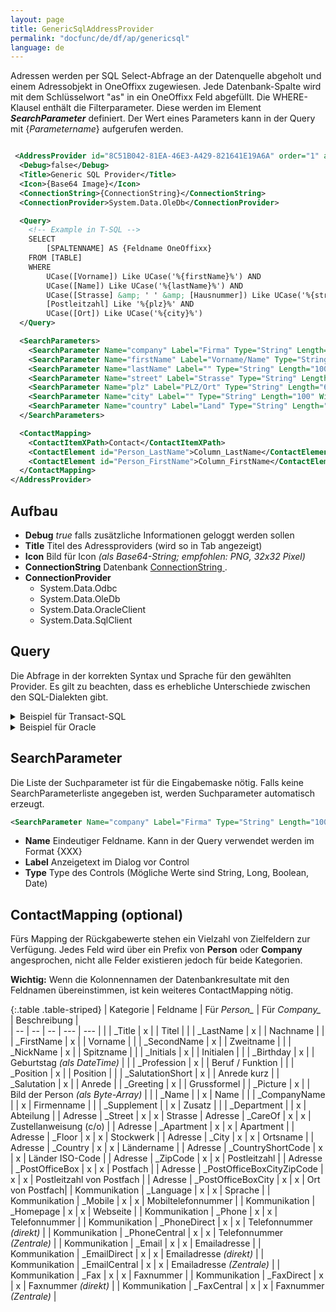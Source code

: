 ```yaml
---
layout: page
title: GenericSqlAddressProvider
permalink: "docfunc/de/df/ap/genericsql"
language: de
---
```


Adressen werden per SQL Select-Abfrage an der Datenquelle abgeholt und einem Adressobjekt in OneOffixx zugewiesen. Jede Datenbank-Spalte wird mit dem Schlüsselwort "as" in ein OneOffixx Feld abgefüllt. Die WHERE-Klausel enthält die Filterparameter. Diese werden im Element ___SearchParameter___ definiert. Der Wert eines Parameters kann in der Query mit {_Parametername_} aufgerufen werden. 

```xml

 <AddressProvider id="8C51B042-81EA-46E3-A429-821641E19A6A" order="1" active="false">
  <Debug>false</Debug>
  <Title>Generic SQL Provider</Title>
  <Icon>{Base64 Image}</Icon>
  <ConnectionString>{ConnectionString}</ConnectionString>
  <ConnectionProvider>System.Data.OleDb</ConnectionProvider>

  <Query>
    <!-- Example in T-SQL -->
    SELECT 
        [SPALTENNAME] AS {Feldname OneOffixx} 
    FROM [TABLE]
    WHERE
        UCase([Vorname]) Like UCase('%{firstName}%') AND
        UCase([Name]) Like UCase('%{lastName}%') AND
        UCase([Strasse] &amp; ' ' &amp; [Hausnummer]) Like UCase('%{street}%') AND
        [Postleitzahl] Like '%{plz}%' AND
        UCase([Ort]) Like UCase('%{city}%')
  </Query>

  <SearchParameters>
    <SearchParameter Name="company" Label="Firma" Type="String" Length="100" Sort="1" />
    <SearchParameter Name="firstName" Label="Vorname/Name" Type="String" Length="100" Sort="2" />
    <SearchParameter Name="lastName" Label="" Type="String" Length="100" Sort="2" Width="90" />
    <SearchParameter Name="street" Label="Strasse" Type="String" Length="100" Sort="3" />
    <SearchParameter Name="plz" Label="PLZ/Ort" Type="String" Length="6" Sort="4" />
    <SearchParameter Name="city" Label="" Type="String" Length="100" Width="130" Sort="4" />
    <SearchParameter Name="country" Label="Land" Type="String" Length="100" Sort="5" />
  </SearchParameters>

  <ContactMapping>
    <ContactItemXPath>Contact</ContactItemXPath>
    <ContactElement id="Person_LastName">Column_LastName</ContactElement>
    <ContactElement id="Person_FirstName">Column_FirstName</ContactElement>
  </ContactMapping>
</AddressProvider>

```


## Aufbau

* __Debug__ *true* falls zusätzliche Informationen geloggt werden sollen
* __Title__ Titel des Adressproviders (wird so in Tab angezeigt)
* __Icon__ Bild für Icon *(als Base64-String; empfohlen: PNG, 32x32 Pixel)*
* __ConnectionString__ Datenbank [ConnectionString ](https://www.connectionstrings.com/).
* __ConnectionProvider__ 
    * System.Data.Odbc
    * System.Data.OleDb
    * System.Data.OracleClient
    * System.Data.SqlClient

## Query

Die Abfrage in der korrekten Syntax und Sprache für den gewählten Provider. Es gilt zu beachten, dass es erhebliche Unterschiede zwischen den SQL-Dialekten gibt.

<details>
<summary>Beispiel für Transact-SQL</summary>

```sql
SELECT 
    [Column1] AS OneOffixxFieldname1, 
    [Column2] AS OneOffixxFieldname2, 
FROM [TABLENAME]
WHERE
    UCase([Column1]) Like UCase('%{searchParam1}%') AND
    UCase([Column2]) Like UCase('%{searchParam2}%')
```
</details>

<details>
<summary>Beispiel für Oracle</summary>

```sql
SELECT 
    Column1 AS "OneOffixxFieldname1",
    Column2 AS "OneOffixxFieldname2"
FROM TABLENAME
WHERE
    UPPER(Column1) Like UPPER('%{searchParam1}%') AND
    UPPER(Column2) Like UPPER('%{searchParam2}%') 
```
</details>

## SearchParameter

Die Liste der Suchparameter ist für die Eingabemaske nötig. Falls keine SearchParameterliste angegeben ist, werden Suchparameter automatisch erzeugt.
```xml
<SearchParameter Name="company" Label="Firma" Type="String" Length="100" Sort="1" />
```

* __Name__ Eindeutiger Feldname. Kann in der Query verwendet werden im Format {XXX}
* __Label__ Anzeigetext im Dialog vor Control
* __Type__ Type des Controls (Mögliche Werte sind String, Long, Boolean, Date)

## ContactMapping (optional)

Fürs Mapping der Rückgabewerte stehen ein Vielzahl von Zielfeldern zur Verfügung. Jedes Feld wird über ein Prefix von **Person** oder **Company** angesprochen, nicht alle Felder existieren jedoch für beide Kategorien.

**Wichtig:** Wenn die Kolonnennamen der Datenbankresultate mit den Feldnamen übereinstimmen, ist kein weiteres ContactMapping nötig.  

{:.table .table-striped}
| Kategorie | Feldname | Für *Person_* | Für *Company_*  | Beschreibung |                      
| -- | -- | -- | --- | --- |
| | _Title | x | | Titel |
| | _LastName | x | | Nachname |
| | _FirstName | x | | Vorname |
| | _SecondName | x | | Zweitname |
| | _NickName | x | | Spitzname |
| | _Initials | x | | Initialen |
| | _Birthday | x | | Geburtstag *(als DateTime)* |
| | _Profession | x | | Beruf / Funktion |
| | _Position | x | | Position |
| | _SalutationShort | x | | Anrede kurz
| | _Salutation | x | | Anrede
| | _Greeting | x | | Grussformel
| | _Picture | x | | Bild der Person *(als Byte-Array)* |
| | _Name | | x | Name |
| | _CompanyName | | x | Firmenname |
| | _Supplement | | x | Zusatz |
| | _Department | | x | Abteilung |
| Adresse | _Street | x | x | Strasse
| Adresse | _CareOf | x | x | Zustellanweisung (c/o) |
| Adresse | _Apartment | x | x | Apartment |
| Adresse | _Floor | x | x | Stockwerk |
| Adresse | _City | x | x | Ortsname |
| Adresse | _Country | x | x | Ländername |
| Adresse | _CountryShortCode | x | x | Länder ISO-Code |
| Adresse | _ZipCode | x | x | Postleitzahl |
| Adresse | _PostOfficeBox | x | x | Postfach |
| Adresse | _PostOfficeBoxCityZipCode | x | x | Postleitzahl von Postfach |
| Adresse | _PostOfficeBoxCity | x | x | Ort von Postfach|
| Kommunikation | _Language | x | x | Sprache |
| Kommunikation | _Mobile | x | x | Mobiltelefonnummer |
| Kommunikation | _Homepage | x | x | Webseite |
| Kommunikation | _Phone | x | x | Telefonnummer |
| Kommunikation | _PhoneDirect | x | x | Telefonnummer *(direkt)* |
| Kommunikation | _PhoneCentral | x | x | Telefonnummer *(Zentrale)* |
| Kommunikation | _Email | x | x | Emailadresse |
| Kommunikation | _EmailDirect | x | x | Emailadresse *(direkt)* |
| Kommunikation | _EmailCentral | x | x | Emailadresse *(Zentrale)* |
| Kommunikation | _Fax | x | x | Faxnummer |
| Kommunikation | _FaxDirect | x | x | Faxnummer *(direkt)* |
| Kommunikation | _FaxCentral | x | x | Faxnummer *(Zentrale)* |